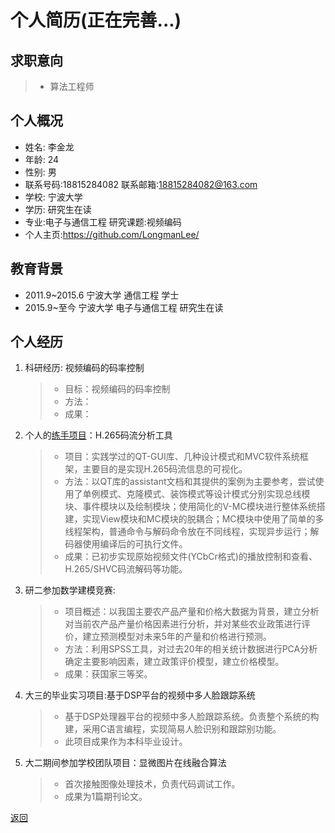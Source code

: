 # **个人简历(正在完善...)**
## 求职意向
> * 算法工程师

## 个人概况
 * 姓名: 李金龙 
 * 年龄: 24
 * 性别: 男
 * 联系号码:18815284082 联系邮箱:<18815284082@163.com>
 * 学校: 宁波大学
 * 学历: 研究生在读
 * 专业:电子与通信工程 研究课题:视频编码
 * 个人主页:<https://github.com/LongmanLee/>
## 教育背景
 * 2011.9~2015.6 宁波大学 通信工程 学士
 * 2015.9~至今 宁波大学 电子与通信工程 研究生在读
## 个人经历
1. 科研经历: 视频编码的码率控制
	> - 目标：视频编码的码率控制
	> - 方法：
	> - 成果：
2. 个人的[练手项目](https://github.com/LongmanLee/lmApp)：H.265码流分析工具
	> - 项目：实践学过的QT-GUI库、几种设计模式和MVC软件系统框架，主要目的是实现H.265码流信息的可视化。
	> - 方法：以QT库的assistant文档和其提供的案例为主要参考，尝试使用了单例模式、克隆模式、装饰模式等设计模式分别实现总线模块、事件模块以及绘制模块；使用简化的V-MC模块进行整体系统搭建，实现View模块和MC模块的脱耦合；MC模块中使用了简单的多线程架构，普通命令与解码命令放在不同线程，实现异步运行；解码器使用编译后的可执行文件。
	> - 成果：已初步实现原始视频文件(YCbCr格式)的播放控制和查看、H.265/SHVC码流解码等功能。
3.  研二参加数学建模竞赛:
	> - 项目概述：以我国主要农产品产量和价格大数据为背景，建立分析对当前农产品产量价格因素进行分析，并对某些农业政策进行评价，建立预测模型对未来5年的产量和价格进行预测。
	> - 方法：利用SPSS工具，对过去20年的相关统计数据进行PCA分析确定主要影响因素，建立政策评价模型，建立价格模型。
	> - 成果：获国家三等奖。
4.  大三的毕业实习项目:基于DSP平台的视频中多人脸跟踪系统
	> - 基于DSP处理器平台的视频中多人脸跟踪系统。负责整个系统的构建，采用C语言编程，实现简易人脸识别和跟踪别功能。
	> - 此项目成果作为本科毕业设计。 
5.  大二期间参加学校团队项目：显微图片在线融合算法
	> - 首次接触图像处理技术，负责代码调试工作。
	> - 成果为1篇期刊论文。

[返回](./../../)